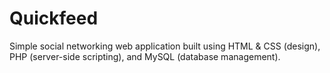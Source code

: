 # Quickfeed
Simple social networking web application built using HTML &amp; CSS (design), PHP (server-side scripting), and MySQL (database management).
